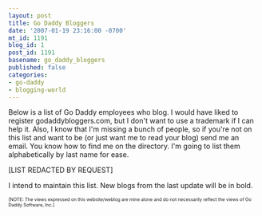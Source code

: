```yaml
---
layout: post
title: Go Daddy Bloggers
date: '2007-01-19 23:16:00 -0700'
mt_id: 1191
blog_id: 1
post_id: 1191
basename: go_daddy_bloggers
published: false
categories:
- go-daddy
- blogging-world
---
```

<p>
Below is a list of Go Daddy employees who blog. I would have liked to register godaddybloggers.com, but I don't want to use a trademark if I can help it. Also, I know that I'm missing a bunch of people, so if you're not on this list and want to be (or just want me to read your blog) send me an email. You know how to find me on the directory. I'm going to list them alphabetically by last name for ease.
</p>
<p>
[LIST REDACTED BY REQUEST]
</p>
<p>
I intend to maintain this list. New blogs from the last update will be in bold.
</p>
<p style="font-size:xx-small;">
[NOTE: The views expressed on this website/weblog are mine alone and do not necessarily reflect the views of Go Daddy Software, Inc.]
</p>
